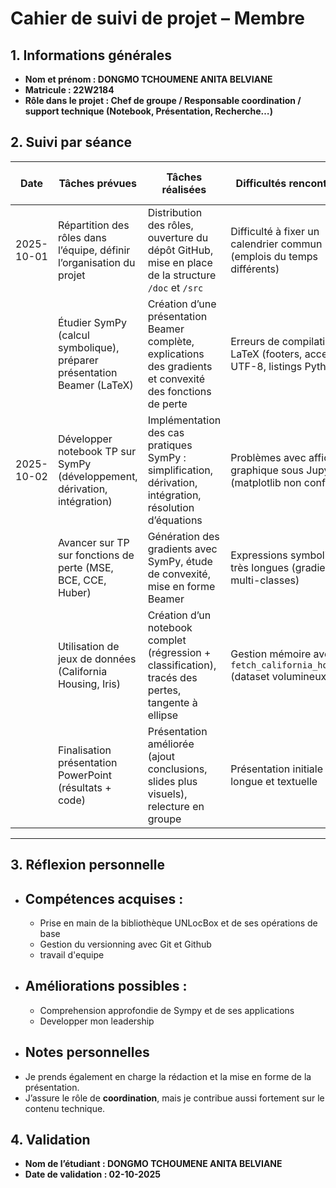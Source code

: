 # Cahier de suivi de projet – Membre

## 1. Informations générales

* **Nom et prénom : DONGMO TCHOUMENE ANITA BELVIANE**
* **Matricule : 22W2184**
* **Rôle dans le projet : Chef de groupe /  Responsable coordination / support technique (Notebook, Présentation, Recherche…)**

## 2. Suivi par séance

| Date       | Tâches prévues                                                                 | Tâches réalisées                                                                                          | Difficultés rencontrées                                                                                   | Solutions proposées / adoptées                                                               |
|------------|---------------------------------------------------------------------------------|-----------------------------------------------------------------------------------------------------------|-----------------------------------------------------------------------------------------------------------|------------------------------------------------------------------------------------------------|
| 2025-10-01 | Répartition des rôles dans l’équipe, définir l’organisation du projet           | Distribution des rôles, ouverture du dépôt GitHub, mise en place de la structure `/doc` et `/src`          | Difficulté à fixer un calendrier commun (emplois du temps différents)                                     | Mise en place d’un plan de travail partagé et groupe WhatsApp pour coordonner                      |
|            | Étudier SymPy (calcul symbolique), préparer présentation Beamer (LaTeX)         | Création d’une présentation Beamer complète, explications des gradients et convexité des fonctions de perte | Erreurs de compilation LaTeX (footers, accents UTF-8, listings Python)                                   | Corrigé le code Beamer, adopté une configuration minimale pour listings et UTF-8              |
| 2025-10-02 | Développer notebook TP sur SymPy (développement, dérivation, intégration)       | Implémentation des cas pratiques SymPy : simplification, dérivation, intégration, résolution d’équations    | Problèmes avec affichage graphique sous Jupyter (matplotlib non configuré)                               | Ajout `%matplotlib inline`, tests locaux avant push GitHub                                    |
|            | Avancer sur TP sur fonctions de perte (MSE, BCE, CCE, Huber)                   | Génération des gradients avec SymPy, étude de convexité, mise en forme Beamer                              | Expressions symboliques très longues (gradients multi-classes)                                           | Simplification avec `sp.simplify` et `sp.pretty`                                              |
|            | Utilisation de jeux de données (California Housing, Iris)                      | Création d’un notebook complet (régression + classification), tracés des pertes, tangente à ellipse        | Gestion mémoire avec `fetch_california_housing` (dataset volumineux)                                     | Sélection des 100 premières lignes + deux features                                            |
|            | Finalisation présentation PowerPoint (résultats + code)                        | Présentation améliorée (ajout conclusions, slides plus visuels), relecture en groupe                       | Présentation initiale trop longue et textuelle                                                           | Synthèse + plus de schémas/figures pour illustrer                                             |

---

  




## 3. Réflexion personnelle

* ## Compétences acquises :

  * Prise en main de la bibliothèque UNLocBox et de ses opérations de base
  * Gestion du versionning avec Git et Github
  * travail d'equipe
* ## Améliorations possibles :

  * Comprehension approfondie de Sympy et de ses applications
  * Developper mon leadership

* ## Notes personnelles
- Je prends également en charge la rédaction et la mise en forme de la présentation.    
- J’assure le rôle de **coordination**, mais je contribue aussi fortement sur le contenu technique.

## 4. Validation

* **Nom de l’étudiant : DONGMO TCHOUMENE ANITA BELVIANE**
* **Date de validation : 02-10-2025**
